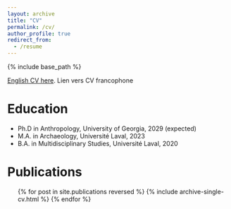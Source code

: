 ```yaml
---
layout: archive
title: "CV"
permalink: /cv/
author_profile: true
redirect_from:
  - /resume
---
```


{% include base_path %}

[English CV here](/files/PILETTE_Olivier_CV_2025-04-11_eng.pdf).
Lien vers CV francophone

Education
======
* Ph.D in Anthropology, University of Georgia, 2029 (expected)
* M.A. in Archaeology, Université Laval, 2023
* B.A. in Multidisciplinary Studies, Université Laval, 2020

Publications
======
  <ul>{% for post in site.publications reversed %}
    {% include archive-single-cv.html %}
  {% endfor %}</ul>
